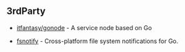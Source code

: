 ## 3rdParty

- [itfantasy/gonode](https://github.com/itfantasy/gonode) - A service node based on Go

- [fsnotify](https://github.com/fsnotify/fsnotify) - Cross-platform file system notifications for Go.
